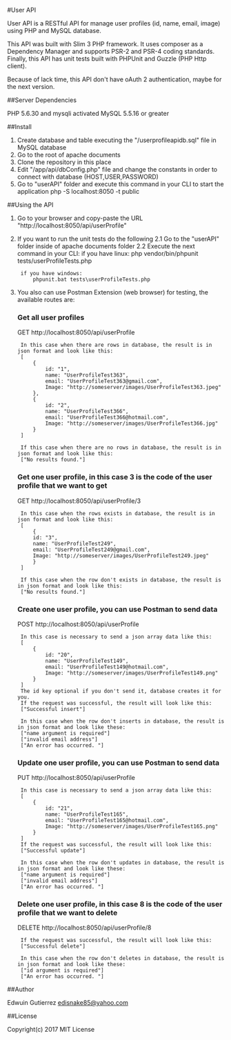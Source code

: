 #User API

User API is a RESTful API for manage user profiles (id, name, email, image) using PHP and MySQL database.

This API was built with Slim 3 PHP framework. It uses composer as a Dependency Manager and supports PSR-2 and PSR-4 coding standards.
Finally, this API has unit tests built with PHPUnit and Guzzle (PHP Http client).

Because of lack time, this API don't have oAuth 2 authentication, maybe for the next version.

##Server Dependencies

PHP 5.6.30 and mysqli activated
MySQL 5.5.16 or greater

##Install

1. Create database and table executing the "/userprofileapidb.sql" file in MySQL database
2. Go to the root of apache documents
3. Clone the repository in this place
4. Edit "/app/api/dbConfig.php" file and change the constants in order to connect with database (HOST,USER,PASSWORD)
5. Go to "userAPI" folder and execute this command in your CLI to start the application 
	php -S localhost:8050 -t public

##Using the API

1. Go to your browser and copy-paste the URL "http://localhost:8050/api/userProfile"
2. If you want to run the unit tests do the following
	2.1 Go to the "userAPI" folder inside of apache documents folder
	2.2 Execute the next command in your CLI:
		if you have linux:
			php vendor/bin/phpunit tests/userProfileTests.php
		
		if you have windows:
			phpunit.bat tests\userProfileTests.php

3. You also can use Postman Extension (web browser) for testing, the available routes are:
	
	### Get all user profiles 
	GET http://localhost:8050/api/userProfile
	
		In this case when there are rows in database, the result is in json format and look like this:
		[
			{
				id: "1",
				name: "UserProfileTest363",
				email: "UserProfileTest363@gmail.com",
				Image: "http://someserver/images/UserProfileTest363.jpeg"
			},
			{
				id: "2",
				name: "UserProfileTest366",
				email: "UserProfileTest366@hotmail.com",
				Image: "http://someserver/images/UserProfileTest366.jpg"
			}
		]
		
		If this case when there are no rows in database, the result is in json format and look like this:
		["No results found."]
	
	
	
	### Get one user profile, in this case 3 is the code of the user profile that we want to get
	GET http://localhost:8050/api/userProfile/3
	
		In this case when the rows exists in database, the result is in json format and look like this:
		[
			{
			id: "3",
			name: "UserProfileTest249",
			email: "UserProfileTest249@gmail.com",
			Image: "http://someserver/images/UserProfileTest249.jpeg"
			}
		]
		
		If this case when the row don't exists in database, the result is in json format and look like this:
		["No results found."]
	
	
	
	### Create one user profile, you can use Postman to send data
	POST http://localhost:8050/api/userProfile
	
		In this case is necessary to send a json array data like this:
		[
			{
				id: "20",
				name: "UserProfileTest149",
				email: "UserProfileTest149@hotmail.com",
				Image: "http://someserver/images/UserProfileTest149.png"
			}
		]
		The id key optional if you don't send it, database creates it for you.
		If the request was successful, the result will look like this:
		["Successful insert"]
		
		In this case when the row don't inserts in database, the result is in json format and look like these:
		["name argument is required"]
		["invalid email address"]
		["An error has occurred. "]
		
	
	
	### Update one user profile, you can use Postman to send data
	PUT http://localhost:8050/api/userProfile
		
		In this case is necessary to send a json array data like this:
		[
			{
				id: "21",
				name: "UserProfileTest165",
				email: "UserProfileTest165@hotmail.com",
				Image: "http://someserver/images/UserProfileTest165.png"
			}
		]
		If the request was successful, the result will look like this:
		["Successful update"]
		
		In this case when the row don't updates in database, the result is in json format and look like these:
		["name argument is required"]
		["invalid email address"]
		["An error has occurred. "]
	
	
	
	### Delete one user profile, in this case 8 is the code of the user profile that we want to delete
	DELETE http://localhost:8050/api/userProfile/8
		
		If the request was successful, the result will look like this:
		["Successful delete"]
		
		In this case when the row don't deletes in database, the result is in json format and look like these:
		["id argument is required"]
		["An error has occurred. "]
		

##Author

Edwuin Gutierrez
edisnake85@yahoo.com


##License

Copyright(c) 2017
MIT License